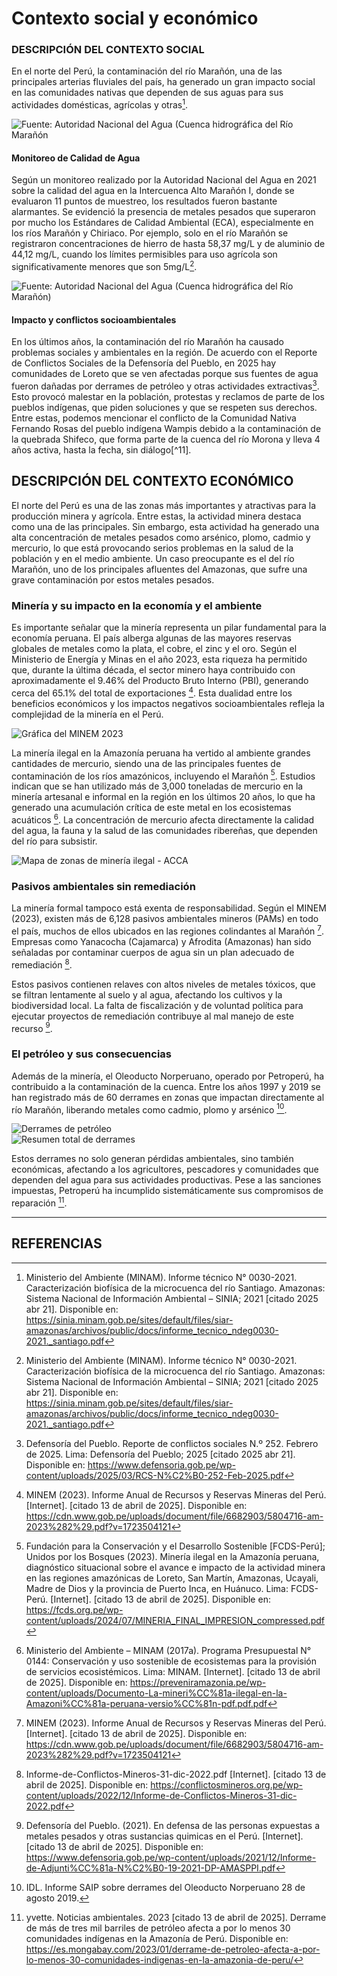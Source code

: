 # Contexto social y económico

### DESCRIPCIÓN DEL CONTEXTO SOCIAL

En el norte del Perú, la contaminación del río Marañón, una de las principales arterias fluviales del país, ha generado un gran impacto social en las comunidades nativas que dependen de sus aguas para sus actividades domésticas, agrícolas y otras[^9].

![Fuente: Autoridad Nacional del Agua (Cuenca hidrográfica del Río Marañón](https://github.com/Sawamurarebatta/GRUPO_4_FDD/blob/main/IMAGENES/Cuenca_R%C3%ADoMara%C3%B1%C3%B3n.png)


#### Monitoreo de Calidad de Agua

Según un monitoreo realizado por la Autoridad Nacional del Agua en 2021 sobre la calidad del agua en la Intercuenca Alto Marañón I, donde se evaluaron 11 puntos de muestreo, los resultados fueron bastante alarmantes. Se evidenció la presencia de metales pesados que superaron por mucho los Estándares de Calidad Ambiental (ECA), especialmente en los ríos Marañón y Chiriaco. Por ejemplo, solo en el río Marañón se registraron concentraciones de hierro de hasta 58,37 mg/L y de aluminio de 44,12 mg/L, cuando los límites permisibles para uso agrícola son significativamente menores que son 5mg/L[^9].

![Fuente: Autoridad Nacional del Agua (Cuenca hidrográfica del Río Marañón)](https://github.com/Sawamurarebatta/GRUPO_4_FDD/blob/main/IMAGENES/AltoMara%C3%B1on.png)


#### Impacto y conflictos socioambientales

En los últimos años, la contaminación del río Marañón ha causado problemas sociales y ambientales en la región. De acuerdo con el Reporte de Conflictos Sociales de la Defensoría del Pueblo, en 2025 hay comunidades de Loreto que se ven afectadas porque sus fuentes de agua fueron dañadas por derrames de petróleo y otras actividades extractivas[^10]. Esto provocó malestar en la población, protestas y reclamos de parte de los pueblos indígenas, que piden soluciones y que se respeten sus derechos. Entre estas, podemos mencionar el conflicto de la Comunidad Nativa Fernando Rosas del pueblo indígena Wampis debido a la contaminación de la quebrada Shifeco, que forma parte de la cuenca del río Morona y lleva 4 años activa, hasta la fecha, sin diálogo[^11].


## DESCRIPCIÓN DEL CONTEXTO ECONÓMICO

El norte del Perú es una de las zonas más importantes y atractivas para la producción minera y agrícola. Entre estas, la actividad minera destaca como una de las principales. Sin embargo, esta actividad ha generado una alta concentración de metales pesados como arsénico, plomo, cadmio y mercurio, lo que está provocando serios problemas en la salud de la población y en el medio ambiente. Un caso preocupante es el del río Marañón, uno de los principales afluentes del Amazonas, que sufre una grave contaminación por estos metales pesados.

### Minería y su impacto en la economía y el ambiente

Es importante señalar que la minería representa un pilar fundamental para la economía peruana. El país alberga algunas de las mayores reservas globales de metales como la plata, el cobre, el zinc y el oro. Según el Ministerio de Energía y Minas en el año 2023, esta riqueza ha permitido que, durante la última década, el sector minero haya contribuido con aproximadamente el 9.46% del Producto Bruto Interno (PBI), generando cerca del 65.1% del total de exportaciones [^2]. Esta dualidad entre los beneficios económicos y los impactos negativos socioambientales refleja la complejidad de la minería en el Perú.

![Gráfica del MINEM 2023](../IMAGENES/minem%202023.png)

La minería ilegal en la Amazonía peruana ha vertido al ambiente grandes cantidades de mercurio, siendo una de las principales fuentes de contaminación de los ríos amazónicos, incluyendo el Marañón [^3]. Estudios indican que se han utilizado más de 3,000 toneladas de mercurio en la minería artesanal e informal en la región en los últimos 20 años, lo que ha generado una acumulación crítica de este metal en los ecosistemas acuáticos [^4]. La concentración de mercurio afecta directamente la calidad del agua, la fauna y la salud de las comunidades ribereñas, que dependen del río para subsistir.

![Mapa de zonas de minería ilegal - ACCA](../IMAGENES/ACCA.png)

### Pasivos ambientales sin remediación

La minería formal tampoco está exenta de responsabilidad. Según el MINEM (2023), existen más de 6,128 pasivos ambientales mineros (PAMs) en todo el país, muchos de ellos ubicados en las regiones colindantes al Marañón [^2]. Empresas como Yanacocha (Cajamarca) y Afrodita (Amazonas) han sido señaladas por contaminar cuerpos de agua sin un plan adecuado de remediación [^5].

Estos pasivos contienen relaves con altos niveles de metales tóxicos, que se filtran lentamente al suelo y al agua, afectando los cultivos y la biodiversidad local. La falta de fiscalización y de voluntad política para ejecutar proyectos de remediación contribuye al mal manejo de este recurso [^6].

### El petróleo y sus consecuencias

Además de la minería, el Oleoducto Norperuano, operado por Petroperú, ha contribuido a la contaminación de la cuenca. Entre los años 1997 y 2019 se han registrado más de 60 derrames en zonas que impactan directamente al río Marañón, liberando metales como cadmio, plomo y arsénico [^7].

![Derrames de petróleo](../IMAGENES/derrames.png)  
![Resumen total de derrames](../IMAGENES/TOTAL.png)

Estos derrames no solo generan pérdidas ambientales, sino también económicas, afectando a los agricultores, pescadores y comunidades que dependen del agua para sus actividades productivas. Pese a las sanciones impuestas, Petroperú ha incumplido sistemáticamente sus compromisos de reparación [^8].

---

## REFERENCIAS

[^1]: Eneque Puicón AM. Informe de evaluación ambiental para la identificación del sitio impactado por actividades de hidrocarburos con código S0008-A, ubicado en el ámbito de la cuenca del río Marañón, distrito de Urarinas, provincia y departamento de Loreto. Org Eval Fisc Ambient - OEFA [Internet]. 17 de septiembre de 2019 [citado 10 de abril de 2025]; Disponible en: http://repositorio.oefa.gob.pe//handle/20.500.12788/653
  
[^2]: MINEM (2023). Informe Anual de Recursos y Reservas Mineras del Perú. [Internet]. [citado 13 de abril de 2025]. Disponible en: https://cdn.www.gob.pe/uploads/document/file/6682903/5804716-am-2023%282%29.pdf?v=1723504121

[^3]: Fundación para la Conservación y el Desarrollo Sostenible [FCDS-Perú]; Unidos por los Bosques (2023). Minería ilegal en la Amazonía peruana, diagnóstico situacional sobre el avance e impacto de la actividad minera en las regiones amazónicas de Loreto, San Martín, Amazonas, Ucayali, Madre de Dios y la provincia de Puerto Inca, en Huánuco. Lima: FCDS-Perú. [Internet]. [citado 13 de abril de 2025]. Disponible en: https://fcds.org.pe/wp-content/uploads/2024/07/MINERIA_FINAL_IMPRESION_compressed.pdf

[^4]: Ministerio del Ambiente – MINAM (2017a). Programa Presupuestal N° 0144: Conservación y uso sostenible de ecosistemas para la provisión de servicios ecosistémicos. Lima: MINAM. [Internet]. [citado 13 de abril de 2025]. Disponible en: https://preveniramazonia.pe/wp-content/uploads/Documento-La-mineri%CC%81a-ilegal-en-la-Amazoni%CC%81a-peruana-versio%CC%81n-pdf.pdf.pdf

[^5]: Informe-de-Conflictos-Mineros-31-dic-2022.pdf [Internet]. [citado 13 de abril de 2025]. Disponible en: https://conflictosmineros.org.pe/wp-content/uploads/2022/12/Informe-de-Conflictos-Mineros-31-dic-2022.pdf

[^6]: Defensoría del Pueblo. (2021).  En defensa de las personas expuestas a metales pesados y otras sustancias quimicas en el Perú. [Internet]. [citado 13 de abril de 2025]. Disponible en: https://www.defensoria.gob.pe/wp-content/uploads/2021/12/Informe-de-Adjunti%CC%81a-N%C2%B0-19-2021-DP-AMASPPI.pdf 

[^7]: IDL. Informe SAIP sobre derrames del Oleoducto Norperuano 28 de agosto 2019.

[^8]: yvette. Noticias ambientales. 2023 [citado 13 de abril de 2025]. Derrame de más de tres mil barriles de petróleo afecta a por lo menos 30 comunidades indígenas en la Amazonía de Perú. Disponible en: https://es.mongabay.com/2023/01/derrame-de-petroleo-afecta-a-por-lo-menos-30-comunidades-indigenas-en-la-amazonia-de-peru/

[^9]: Ministerio del Ambiente (MINAM). Informe técnico N° 0030-2021. Caracterización biofísica de la microcuenca del río Santiago. Amazonas: Sistema Nacional de Información Ambiental – SINIA; 2021 [citado 2025 abr 21]. Disponible en: https://sinia.minam.gob.pe/sites/default/files/siar-amazonas/archivos/public/docs/informe_tecnico_ndeg0030-2021._santiago.pdf

[^10]: Defensoría del Pueblo. Reporte de conflictos sociales N.º 252. Febrero de 2025. Lima: Defensoría del Pueblo; 2025 [citado 2025 abr 21]. Disponible en: https://www.defensoria.gob.pe/wp-content/uploads/2025/03/RCS-N%C2%B0-252-Feb-2025.pdf
